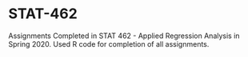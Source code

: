 # STAT-462
Assignments Completed in STAT 462 - Applied Regression Analysis in Spring 2020. Used R code for completion of all assignments.
